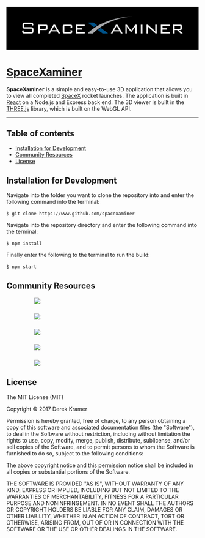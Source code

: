 ![SpaceXaminer](readme/banner.png)  

# [SpaceXaminer](https://www.github.com/derekkramer/spacexaminer "SpaceXaminer")

**SpaceXaminer** is a simple and easy-to-use 3D application that allows you to view all completed [SpaceX](https://spacex.com) rocket launches. The application is built in [React](https://facebook.github.io/react/) on a Node.js and Express back end. The 3D viewer is built in the [THREE.js](https://threejs.org) library, which is built on the WebGL API.

---

## Table of contents

- [Installation for Development](#Installation)
- [Community Resources](#Resources)
- [License](#License)

## <a name="Installation"><a>Installation for Development

Navigate into the folder you want to clone the repository into and enter the following command into the terminal:

```
$ git clone https://www.github.com/spacexaminer
```

Navigate into the repository directory and enter the following command into the terminal:

```
$ npm install
```

Finally enter the following to the terminal to run the build:

```
$ npm start
```

## <a name="Resources"><a>Community Resources

##### &emsp;&emsp;&emsp;&emsp;&emsp; [<img src="https://upload.wikimedia.org/wikipedia/commons/thumb/7/7e/Node.js_logo_2015.svg/591px-Node.js_logo_2015.svg.png" height="50" align="top">](https://nodejs.org)
##### &emsp;&emsp;&emsp;&emsp;&emsp; [<img src="http://www.amt.in/img/services/express.png" height="50" align="top">](https://expressjs.com)
##### &emsp;&emsp;&emsp;&emsp;&emsp; [<img src="https://cosmicjs.com/uploads/9c2d95d0-27b0-11e7-b6ae-8108cf4caa96-react.svg" height="50" align="top">](https://facebook.github.io/react/)
##### &emsp;&emsp;&emsp;&emsp;&emsp; [<img src="http://www.pixelstech.net/article/images/three_logo.jpg" height="50" align="top">](https://threejs.org)
##### &emsp;&emsp;&emsp;&emsp;&emsp; [<img src="https://upload.wikimedia.org/wikipedia/commons/thumb/2/25/WebGL_Logo.svg/1443px-WebGL_Logo.svg.png" height="50" align="top">](https://www.khronos.org/webgl/)

## <a name="License"><a>License

The MIT License (MIT)

Copyright &copy; 2017 Derek Kramer

Permission is hereby granted, free of charge, to any person obtaining a copy of this software and associated documentation files (the "Software"), to deal in the Software without restriction, including without limitation the rights to use, copy, modify, merge, publish, distribute, sublicense, and/or sell copies of the Software, and to permit persons to whom the Software is furnished to do so, subject to the following conditions:

The above copyright notice and this permission notice shall be included in all copies or substantial portions of the Software.

THE SOFTWARE IS PROVIDED "AS IS", WITHOUT WARRANTY OF ANY KIND, EXPRESS OR IMPLIED, INCLUDING BUT NOT LIMITED TO THE WARRANTIES OF MERCHANTABILITY, FITNESS FOR A PARTICULAR PURPOSE AND NONINFRINGEMENT. IN NO EVENT SHALL THE AUTHORS OR COPYRIGHT HOLDERS BE LIABLE FOR ANY CLAIM, DAMAGES OR OTHER LIABILITY, WHETHER IN AN ACTION OF CONTRACT, TORT OR OTHERWISE, ARISING FROM, OUT OF OR IN CONNECTION WITH THE SOFTWARE OR THE USE OR OTHER DEALINGS IN THE SOFTWARE.
